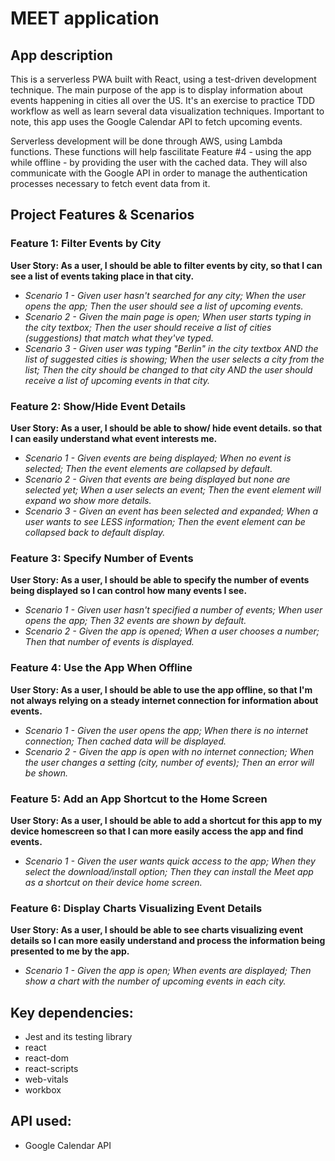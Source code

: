 # MEET application
## App description
This is a serverless PWA built with React, using a test-driven development technique. The main purpose of the app is to display information about events happening in cities all over the US. It's an exercise to practice TDD workflow as well as learn several data visualization techniques. Important to note, this app uses the Google Calendar API to fetch upcoming events.

Serverless development will be done through AWS, using Lambda functions. These functions will help fascilitate Feature #4 - using the app while offline - by providing the user with the cached data. They will also communicate with the Google API in order to manage the authentication processes necessary to fetch event data from it. 

## Project Features & Scenarios
### Feature 1: Filter Events by City

__User Story: As a user, I should be able to filter events by city, so that I can see a list of events taking place in that city.__
  + *Scenario 1 - Given user hasn't searched for any city; When the user opens the app; Then the user should see a list of upcoming events.*
  + *Scenario 2 - Given the main page is open; When user starts typing in the city textbox; Then the user should receive a list of cities (suggestions) that match what they've typed.*
  + *Scenario 3 - Given user was typing "Berlin" in the city textbox AND the list of suggested cities is showing; When the user selects a city from the list; Then the city should be changed to that city AND the user should receive a list of upcoming events in that city.*

### Feature 2: Show/Hide Event Details

__User Story: As a user, I should be able to show/ hide event details. so that I can easily understand what event interests me.__
  + *Scenario 1 - Given events are being displayed; When no event is selected; Then the event elements are collapsed by default.*
  + *Scenario 2 - Given that events are being displayed but none are selected yet; When a user selects an event; Then the event element will expand wo show more details.*
  + *Scenario 3 - Given an event has been selected and expanded; When a user wants to see LESS information; Then the event element can be collapsed back to default display.*

### Feature 3: Specify Number of Events

__User Story: As a user, I should be able to specify the number of events being displayed so I can control how many events I see.__
  + *Scenario 1 - Given user hasn't specified a number of events; When user opens the app; Then 32 events are shown by default.*
  + *Scenario 2 - Given the app is opened; When a user chooses a number; Then that number of events is displayed.*

### Feature 4: Use the App When Offline

__User Story: As a user, I should be able to use the app offline, so that I'm not always relying on a steady internet connection for information about events.__
  + *Scenario 1 - Given the user opens the app; When there is no internet connection; Then cached data will be displayed.*
  + *Scenario 2 - Given the app is open with no internet connection; When the user changes a setting (city, number of events); Then an error will be shown.*

### Feature 5: Add an App Shortcut to the Home Screen

__User Story: As a user, I should be able to add a shortcut for this app to my device homescreen so that I can more easily access the app and find events.__
  + *Scenario 1 - Given the user wants quick access to the app; When they select the download/install option; Then they can install the Meet app as a shortcut on their device home screen.*

### Feature 6: Display Charts Visualizing Event Details

__User Story: As a user, I should be able to see charts visualizing event details so I can more easily understand and process the information being presented to me by the app.__
  + *Scenario 1 - Given the app is open; When events are displayed; Then show a chart with the number of upcoming events in each city.*


## Key dependencies:
- Jest and its testing library
- react
- react-dom 
- react-scripts
- web-vitals
- workbox

## API used:
- Google Calendar API




